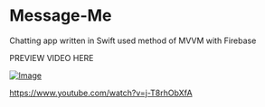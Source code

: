 # Message-Me
Chatting app written in Swift used method of MVVM with Firebase

PREVIEW VIDEO HERE 


[![Image](//img.youtube.com/vi/j-T8rhObXfA.jpg)](http://www.youtube.com/watch?v=j-T8rhObXfA "MessageMe")

https://www.youtube.com/watch?v=j-T8rhObXfA

